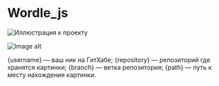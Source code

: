 # Wordle_js
![Иллюстрация к проекту](https://github.com/Anastasia81k/Wordle_js/main/asserts/1.jpg)

![Image alt](https://github.com/{username}/{repository}/raw/{branch}/{path}/image.png)

{username} — ваш ник на ГитХабе;
{repository} — репозиторий где хранятся картинки;
{branch} — ветка репозитория;
{path} — путь к месту нахождения картинки.
